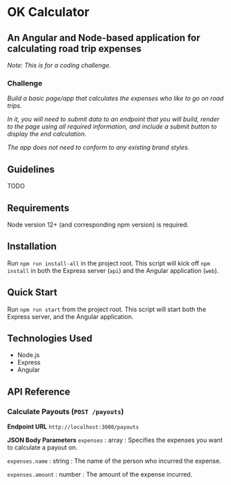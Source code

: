# OK Calculator
## An Angular and Node-based application for calculating road trip expenses

*Note: This is for a coding challenge.*

### Challenge
*Build a basic page/app that calculates the expenses who like to go on road trips.*

*In it, you will need to submit data to an endpoint that you will build, render to the page using all required information, and include a submit button to display the end calculation.*

*The app does not need to conform to any existing brand styles.*

## Guidelines

TODO

## Requirements
Node version 12+ (and corresponding npm version) is required.

## Installation
Run `npm run install-all` in the project root. This script will kick off `npm install` in both the Express server (`api`) and the Angular application (`web`).

## Quick Start
Run `npm run start` from the project root. This script will start both the Express server, and the Angular application.

## Technologies Used
* Node.js
* Express
* Angular

## API Reference

### Calculate Payouts (`POST /payouts`)

**Endpoint URL**
`http://localhost:3000/payouts`

**JSON Body Parameters**
`expenses` : array : Specifies the expenses you want to calculate a payout on.

`expenses.name` : string : The name of the person who incurred the expense.

`expenses.amount` : number : The amount of the expense incurred.